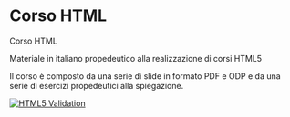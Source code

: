 # Corso HTML
Corso HTML

Materiale in italiano propedeutico alla realizzazione di corsi HTML5

Il corso è composto da una serie di slide in formato PDF e ODP e da una serie di esercizi propedeutici alla spiegazione.

[![HTML5 Validation](https://github.com/matteobaccan/CorsoHTML/actions/workflows/main.yml/badge.svg)](https://github.com/matteobaccan/CorsoHTML/actions/workflows/main.yml)
